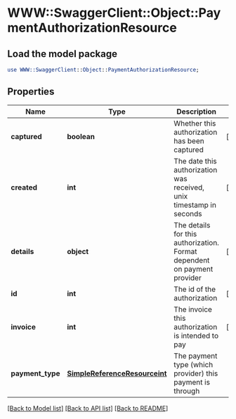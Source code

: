 # WWW::SwaggerClient::Object::PaymentAuthorizationResource

## Load the model package
```perl
use WWW::SwaggerClient::Object::PaymentAuthorizationResource;
```

## Properties
Name | Type | Description | Notes
------------ | ------------- | ------------- | -------------
**captured** | **boolean** | Whether this authorization has been captured | [optional] 
**created** | **int** | The date this authorization was received, unix timestamp in seconds | [optional] 
**details** | **object** | The details for this authorization. Format dependent on payment provider | [optional] 
**id** | **int** | The id of the authorization | [optional] 
**invoice** | **int** | The invoice this authorization is intended to pay | [optional] 
**payment_type** | [**SimpleReferenceResourceint**](SimpleReferenceResourceint.md) | The payment type (which provider) this payment is through | 

[[Back to Model list]](../README.md#documentation-for-models) [[Back to API list]](../README.md#documentation-for-api-endpoints) [[Back to README]](../README.md)


